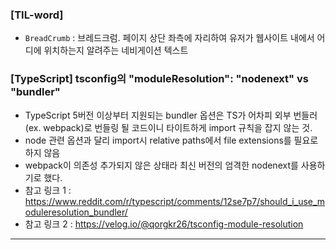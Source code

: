 ### [TIL-word]

- `BreadCrumb` : 브레드크럼. 페이지 상단 좌측에 자리하여 유저가 웹사이트 내에서 어디에 위치하는지 알려주는 네비게이션 텍스트

### [TypeScript] tsconfig의 "moduleResolution": "nodenext" vs "bundler"

- TypeScript 5버전 이상부터 지원되는 bundler 옵션은 TS가 어차피 외부 번들러(ex. webpack)로 번들링 될 코드이니 타이트하게 import 규칙을 잡지 않는 것.
- node 관련 옵션과 달리 import시 relative paths에서 file extensions를 필요로 하지 않음
- webpack이 의존성 추가되지 않은 상태라 최신 버전의 엄격한 nodenext를 사용하기로 했다.
- 참고 링크 1 : https://www.reddit.com/r/typescript/comments/12se7p7/should_i_use_moduleresolution_bundler/
- 참고 링크 2 : https://velog.io/@qorgkr26/tsconfig-module-resolution

---
